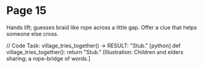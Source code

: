 # Page 15


Hands lift; guesses braid like rope across a little gap.
Offer a clue that helps someone else cross.

// Code Task: village_tries_together() → RESULT: "Stub."
[python]
def village_tries_together():
    return "Stub."
[Illustration: Children and elders sharing; a rope-bridge of words.]
